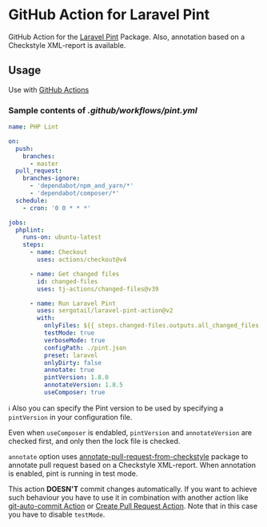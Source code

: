 # GitHub Action for Laravel Pint  

GitHub Action for the [Laravel Pint](https://github.com/laravel/pint) Package. Also, annotation based on a Checkstyle XML-report is available.

## Usage

Use with [GitHub Actions](https://github.com/features/actions)

### Sample contents of _.github/workflows/pint.yml_

```yaml
name: PHP Lint

on:
  push:
    branches:
      - master
  pull_request:
    branches-ignore:
      - 'dependabot/npm_and_yarn/*'
      - 'dependabot/composer/*'
  schedule:
    - cron: '0 0 * * *'

jobs:
  phplint:
    runs-on: ubuntu-latest
    steps:
      - name: Checkout
        uses: actions/checkout@v4

      - name: Get changed files
        id: changed-files
        uses: tj-actions/changed-files@v39

      - name: Run Laravel Pint
        uses: sergotail/laravel-pint-action@v2
        with:
          onlyFiles: ${{ steps.changed-files.outputs.all_changed_files }}
          testMode: true
          verboseMode: true
          configPath: ./pint.json
          preset: laravel
          onlyDirty: false
          annotate: true
          pintVersion: 1.8.0
          annotateVersion: 1.8.5
          useComposer: true
```

ℹ️ Also you can specify the Pint version to be used by specifying a `pintVersion` in your configuration file.

Even when `useComposer` is endabled, `pintVersion` and `annotateVersion` are checked first, and only then the lock file is checked.

`annotate` option uses [annotate-pull-request-from-checkstyle](<https://github.com/staabm/annotate-pull-request-from-checkstyle>) package to annotate pull request based on a Checkstyle XML-report. When annotation is enabled, pint is running in test mode.

This action **DOESN'T** commit changes automatically. If you want to achieve such behaviour you have to use it in combination with another action like [git-auto-commit Action](https://github.com/stefanzweifel/git-auto-commit-action) or [Create Pull Request Action](https://github.com/marketplace/actions/create-pull-request). Note that in this case you have to disable `testMode`.
